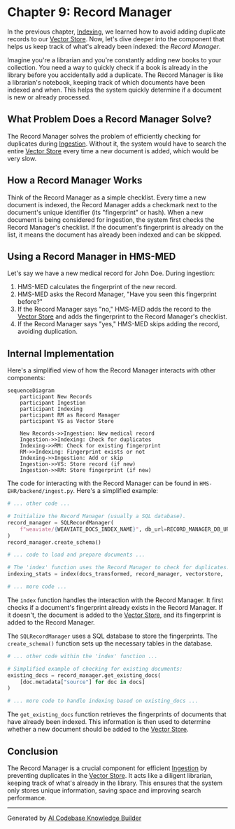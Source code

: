 # Chapter 9: Record Manager

In the previous chapter, [Indexing](08_indexing.md), we learned how to avoid adding duplicate records to our [Vector Store](06_vector_store.md).  Now, let's dive deeper into the component that helps us keep track of what's already been indexed: the *Record Manager*.

Imagine you're a librarian and you're constantly adding new books to your collection. You need a way to quickly check if a book is already in the library before you accidentally add a duplicate. The Record Manager is like a librarian's notebook, keeping track of which documents have been indexed and when. This helps the system quickly determine if a document is new or already processed.

## What Problem Does a Record Manager Solve?

The Record Manager solves the problem of efficiently checking for duplicates during [Ingestion](07_ingestion.md).  Without it, the system would have to search the entire [Vector Store](06_vector_store.md) every time a new document is added, which would be very slow.

## How a Record Manager Works

Think of the Record Manager as a simple checklist.  Every time a new document is indexed, the Record Manager adds a checkmark next to the document's unique identifier (its "fingerprint" or hash).  When a new document is being considered for ingestion, the system first checks the Record Manager's checklist. If the document's fingerprint is already on the list, it means the document has already been indexed and can be skipped.

## Using a Record Manager in HMS-MED

Let's say we have a new medical record for John Doe. During ingestion:

1. HMS-MED calculates the fingerprint of the new record.
2. HMS-MED asks the Record Manager, "Have you seen this fingerprint before?"
3. If the Record Manager says "no," HMS-MED adds the record to the [Vector Store](06_vector_store.md) and adds the fingerprint to the Record Manager's checklist.
4. If the Record Manager says "yes," HMS-MED skips adding the record, avoiding duplication.

## Internal Implementation

Here's a simplified view of how the Record Manager interacts with other components:

```mermaid
sequenceDiagram
    participant New Records
    participant Ingestion
    participant Indexing
    participant RM as Record Manager
    participant VS as Vector Store

    New Records->>Ingestion: New medical record
    Ingestion->>Indexing: Check for duplicates
    Indexing->>RM: Check for existing fingerprint
    RM->>Indexing: Fingerprint exists or not
    Indexing->>Ingestion: Add or skip
    Ingestion->>VS: Store record (if new)
    Ingestion->>RM: Store fingerprint (if new)
```

The code for interacting with the Record Manager can be found in `HMS-EHR/backend/ingest.py`. Here's a simplified example:

```python
# ... other code ...

# Initialize the Record Manager (usually a SQL database).
record_manager = SQLRecordManager(
    f"weaviate/{WEAVIATE_DOCS_INDEX_NAME}", db_url=RECORD_MANAGER_DB_URL
)
record_manager.create_schema()

# ... code to load and prepare documents ...

# The 'index' function uses the Record Manager to check for duplicates.
indexing_stats = index(docs_transformed, record_manager, vectorstore, ...)

# ... more code ...
```

The `index` function handles the interaction with the Record Manager.  It first checks if a document's fingerprint already exists in the Record Manager.  If it doesn't, the document is added to the [Vector Store](06_vector_store.md), and its fingerprint is added to the Record Manager.

The `SQLRecordManager` uses a SQL database to store the fingerprints.  The `create_schema()` function sets up the necessary tables in the database.

```python
# ... other code within the 'index' function ...

# Simplified example of checking for existing documents:
existing_docs = record_manager.get_existing_docs(
    [doc.metadata["source"] for doc in docs]
)

# ... more code to handle indexing based on existing_docs ...
```

The `get_existing_docs` function retrieves the fingerprints of documents that have already been indexed. This information is then used to determine whether a new document should be added to the [Vector Store](06_vector_store.md).

## Conclusion

The Record Manager is a crucial component for efficient [Ingestion](07_ingestion.md) by preventing duplicates in the [Vector Store](06_vector_store.md). It acts like a diligent librarian, keeping track of what's already in the library.  This ensures that the system only stores unique information, saving space and improving search performance.


---

Generated by [AI Codebase Knowledge Builder](https://github.com/The-Pocket/Tutorial-Codebase-Knowledge)